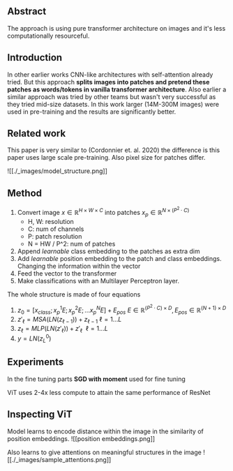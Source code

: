 ## Abstract
The approach is using pure transformer architecture on images and it's less computationally resourceful.

## Introduction
In other earlier works CNN-like architectures with self-attention already tried. But this approach **splits images into patches and pretend these patches as words/tokens in vanilla transformer architecture**. Also earlier a similar approach was tried by other teams but wasn't very successful as they tried mid-size datasets. In this work larger (14M-300M images) were used in pre-training and the results are significantly better.

## Related work
This paper is very similar to (Cordonnier et. al. 2020) the difference is this paper uses large scale pre-training. Also pixel size for patches differ.

![[./_images/model_structure.png]]
## Method
1. Convert image $x \in \mathbb{R}^{H \times W \times C}$  into patches  $x_{p} \in \mathbb{R}^{N \times (P^{2} \cdot C)}$
	- H, W: resolution
	- C: num of channels
	- P: patch resolution
	- N = HW / P^2: num of patches
2. Append *learnable* class embedding to the patches as extra dim
3. Add *learnable* position embedding to the patch and class embeddings. Changing the information within the vector
4. Feed the vector to the transformer
5. Make classifications with an Multilayer Perceptron layer.

The whole structure is made of four equations

1. $z_{0}= [x_{class}; x^1_{p}E; x^2_{p}E;...x^N_{p}E]+E_{pos}$ $E \in \mathbb{R}^{(P^{2}\cdot C)\times D}, E_{pos} \in \mathbb{R}^{(N+1)\times D}$
2. $z'_{\ell}=MSA(LN(z_{\ell-1}))+z_{\ell-1}$   $\ell=1...L$
3. $z_{\ell}=MLP(LN(z'_{\ell}))+z'_{\ell}$    $\ell= 1...L$
4. $y=LN(z^0_L)$

## Experiments
In the fine tuning parts **SGD with moment** used for fine tuning

ViT uses 2-4x less compute to attain the same performance of ResNet

## Inspecting ViT
Model learns to encode distance within the image in the similarity of position embeddings.
![[position embeddings.png]]

Also learns to give attentions on meaningful structures in the image
![[./_images/sample_attentions.png]]